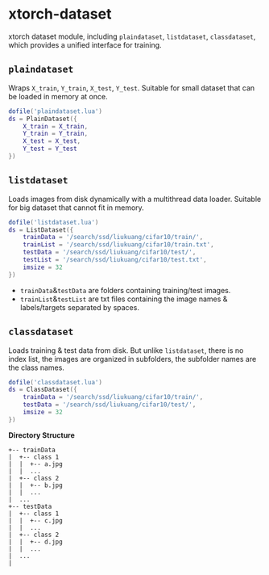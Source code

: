 # xtorch-dataset
xtorch dataset module, including `plaindataset`, `listdataset`, `classdataset`, which provides a unified interface for training.  

## `plaindataset`
Wraps `X_train`, `Y_train`, `X_test`, `Y_test`. Suitable for small dataset that can be loaded in memory at once.  

```lua
dofile('plaindataset.lua')
ds = PlainDataset({
    X_train = X_train,
    Y_train = Y_train,
    X_test = X_test,
    Y_test = Y_test
})
```

## `listdataset`
Loads images from disk dynamically with a multithread data loader. Suitable for big dataset that cannot fit in memory.  
```lua
dofile('listdataset.lua')
ds = ListDataset({
    trainData = '/search/ssd/liukuang/cifar10/train/',
    trainList = '/search/ssd/liukuang/cifar10/train.txt',
    testData = '/search/ssd/liukuang/cifar10/test/',
    testList = '/search/ssd/liukuang/cifar10/test.txt',
    imsize = 32
})
```

- `trainData`&`testData` are folders containing training/test images.  
- `trainList`&`testList` are txt files containing the image names & labels/targets separated by spaces.

## `classdataset`
Loads training & test data from disk. But unlike `listdataset`, there is no index list,
the images are organized in subfolders, the subfolder names are the class names.
```lua
dofile('classdataset.lua')
ds = ClassDataset({
    trainData = '/search/ssd/liukuang/cifar10/train/',
    testData = '/search/ssd/liukuang/cifar10/test/',
    imsize = 32
})
```

**Directory Structure**  
```
+-- trainData  
|  +-- class 1
|  |  +-- a.jpg
|  |  ...
|  +-- class 2
|  |  +-- b.jpg
|  |  ...
|  ...
+-- testData  
|  +-- class 1
|  |  +-- c.jpg
|  |  ...
|  +-- class 2
|  |  +-- d.jpg
|  |  ...
|  ...
|
```
